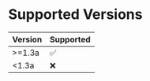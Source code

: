 # Supported Versions

| Version | Supported          |
| ------- | ------------------ |
| >=1.3a  | :white_check_mark: |
| <1.3a   | :x:                |
